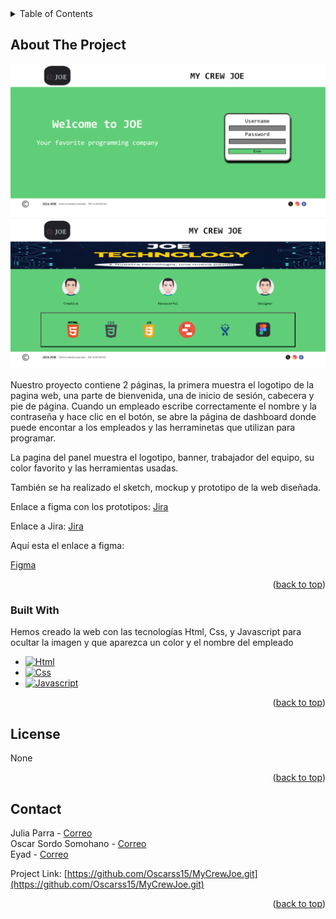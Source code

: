 



<!-- TABLE OF CONTENTS -->
<details>
  <summary>Table of Contents</summary>
  <ol>
    <li>
      <a href="#about-the-project">About The Project</a>
      <ul>
        <li><a href="#built-with">Built With</a></li>
      </ul>
    </li>
    <li><a href="#license">License</a></li>
    <li><a href="#contact">Contact</a></li>
    
  </ol>
</details>



<!-- ABOUT THE PROJECT -->
## About The Project


![alt text](image.png)
![alt text](image-2.png)



Nuestro proyecto  contiene 2 páginas, la primera muestra el logotipo de la pagina web, una parte de bienvenida, una  de inicio de sesión, cabecera y pie de página.
Cuando un empleado escribe correctamente el nombre y la contraseña y hace clic en el botón, se abre la página  de dashboard donde puede encontar a los empleados y las herraminetas que utilizan para programar.

La pagina del panel muestra el logotipo, banner, trabajador del equipo, su color favorito y las
herramientas usadas.

También se ha realizado el sketch, mockup y prototipo de la web diseñada.


Enlace a figma con los prototipos:
[Jira](https://oscarfactoriaf5.atlassian.net/jira/software/projects/SCRUM/boards/1?atlOrigin=eyJpIjoiMTJlZWYzNGMzMGFiNDBjNTg5MDFkMTFiNmIzYjZkNTkiLCJwIjoiaiJ9)

Enlace a Jira:
[Jira](https://oscarfactoriaf5.atlassian.net/jira/software/projects/SCRUM/boards/1?atlOrigin=eyJpIjoiMTJlZWYzNGMzMGFiNDBjNTg5MDFkMTFiNmIzYjZkNTkiLCJwIjoiaiJ9)

Aquí esta el enlace a figma:

[Figma](https://www.figma.com/file/F24nPkKXNKlyVDf5foNOsk/1-actvidad-html?type=whiteboard&node-id=342-258&t=AukGL8pch5HelT1W-0)



<p align="right">(<a href="#readme-top">back to top</a>)</p>



### Built With

Hemos creado la web con las tecnologías Html, Css, y Javascript para ocultar la imagen y que aparezca un color y el nombre del empleado

* [![Html][Html.com]][Html-url]
* [![Css][Css.com]][Css-url]
* [![Javascript][Javascript.com]][Javascript-url]


<p align="right">(<a href="#readme-top">back to top</a>)</p>






<!-- LICENSE -->
## License

None

<p align="right">(<a href="#readme-top">back to top</a>)</p>



<!-- CONTACT -->
## Contact


Julia Parra - [Correo](musicaparatodo770@hotmail.com)<br>
Oscar Sordo Somohano - [Correo](oscar15-91@hotmail.com)<br>
Eyad - [Correo]()<br>

Project Link: [https://github.com/Oscarss15/MyCrewJoe.git](https://github.com/Oscarss15/MyCrewJoe.git)

<p align="right">(<a href="#readme-top">back to top</a>)</p>





<!-- MARKDOWN LINKS & IMAGES -->
<!-- https://www.markdownguide.org/basic-syntax/#reference-style-links -->
[contributors-shield]: https://img.shields.io/github/contributors/othneildrew/Best-README-Template.svg?style=for-the-badge
[contributors-url]: https://github.com/othneildrew/Best-README-Template/graphs/contributors
[forks-shield]: https://img.shields.io/github/forks/othneildrew/Best-README-Template.svg?style=for-the-badge
[forks-url]: https://github.com/othneildrew/Best-README-Template/network/members
[stars-shield]: https://img.shields.io/github/stars/othneildrew/Best-README-Template.svg?style=for-the-badge
[stars-url]: https://github.com/othneildrew/Best-README-Template/stargazers
[issues-shield]: https://img.shields.io/github/issues/othneildrew/Best-README-Template.svg?style=for-the-badge
[issues-url]: https://github.com/othneildrew/Best-README-Template/issues
[license-shield]: https://img.shields.io/github/license/othneildrew/Best-README-Template.svg?style=for-the-badge
[license-url]: https://github.com/othneildrew/Best-README-Template/blob/master/LICENSE.txt
[linkedin-shield]: https://img.shields.io/badge/-LinkedIn-black.svg?style=for-the-badge&logo=linkedin&colorB=555
[linkedin-url]: https://linkedin.com/in/othneildrew
[product-screenshot]: images/screenshot.png
[Next.js]: https://img.shields.io/badge/next.js-000000?style=for-the-badge&logo=nextdotjs&logoColor=white
[Next-url]: https://nextjs.org/
[React.js]: https://img.shields.io/badge/React-20232A?style=for-the-badge&logo=react&logoColor=61DAFB
[React-url]: https://reactjs.org/
[Vue.js]: https://img.shields.io/badge/Vue.js-35495E?style=for-the-badge&logo=vuedotjs&logoColor=4FC08D
[Vue-url]: https://vuejs.org/
[Angular.io]: https://img.shields.io/badge/Angular-DD0031?style=for-the-badge&logo=angular&logoColor=white
[Angular-url]: https://angular.io/
[Svelte.dev]: https://img.shields.io/badge/Svelte-4A4A55?style=for-the-badge&logo=svelte&logoColor=FF3E00
[Svelte-url]: https://svelte.dev/
[Laravel.com]: https://img.shields.io/badge/Laravel-FF2D20?style=for-the-badge&logo=laravel&logoColor=white
[Laravel-url]: https://laravel.com
[Bootstrap.com]: https://img.shields.io/badge/Bootstrap-563D7C?style=for-the-badge&logo=bootstrap&logoColor=white
[Bootstrap-url]: https://getbootstrap.com
[JQuery.com]: https://img.shields.io/badge/jQuery-0769AD?style=for-the-badge&logo=jquery&logoColor=white
[JQuery-url]: https://jquery.com 
[Html.com]: https://img.shields.io/badge/Html-20232A?style=for-the-badge&logo=react&logoColor=61DAFB
[Html-url]: https://www.w3schools.com/html/default.asp
[Css.com]: https://img.shields.io/badge/Css-20232A?style=for-the-badge&logo=react&logoColor=61DAFB
[Css-url]: https://www.w3schools.com/css/default.asp
[Javascript.com]: https://img.shields.io/badge/javascript-20232A?style=for-the-badge&logo=react&logoColor=61DAFB
[Javascript-url]: https://www.w3schools.com/js/default.asp
